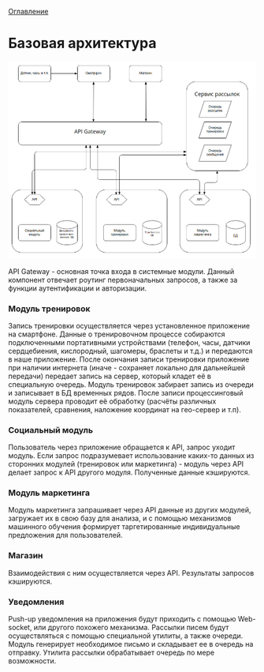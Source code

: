 [Оглавление](README.md)
# Базовая архитектура

![Схема базовой архитектуры](baseArch.jpg)

API Gateway - основная точка входа в системные модули. 
Данный компонент отвечает роутинг первоначальных запросов, а также за функции аутентификации 
и авторизации.

### **Модуль тренировок**

Запись тренировки осуществляется через установленное приложение на смартфоне. Данные о 
тренировочном процессе собираются подключенными портативными устройствами (телефон, часы, 
датчики сердцебиения, кислородный, шагомеры, браслеты и т.д.) и передаются в наше приложение. 
После окончания записи тренировки приложение при наличии интернета (иначе - сохраняет локально для 
дальнейшей передачи) передает запись на сервер, который кладет её в специальную очередь. 
Модуль тренировок забирает запись из очереди и записывает в БД временных рядов. 
После записи процессинговый модуль сервера проводит её обработку (расчёты различных 
показателей, сравнения, наложение координат на гео-сервер и т.п).

### **Социальный модуль**

Пользователь через приложение обращается к API, запрос уходит модуль. Если запрос подразумевает 
использование каких-то данных из сторонних модулей (тренировок или маркетинга) - модуль через 
API делает запрос к API другого модуля. Полученные данные кэшируются.

### **Модуль маркетинга**

Модуль маркетинга запрашивает через API данные из других модулей, загружает их в свою базу 
для анализа, и с помощью механизмов машинного обучения формирует таргетированные 
индивидуальные предложения для пользователей.

### **Магазин**

Взаимодействия с ним осуществляется через API. Результаты запросов кэшируются.

### **Уведомления**

Push-up уведомления на приложения будут приходить с помощью Web-socket, или другого похожего 
механизма. Рассылки писем будут осуществляться с помощью специальной утилиты, а также очереди.
Модуль генерирует необходимое письмо и складывает ее в очередь на отправку. Утилита рассылки 
обрабатывает очередь по мере возможности.